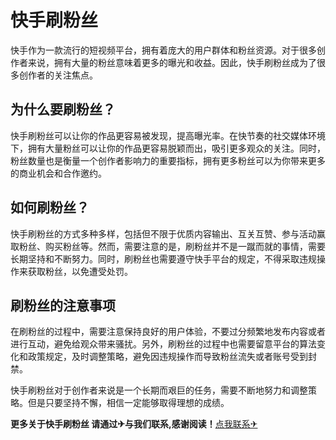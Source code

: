 # 快手刷粉丝

快手作为一款流行的短视频平台，拥有着庞大的用户群体和粉丝资源。对于很多创作者来说，拥有大量的粉丝意味着更多的曝光和收益。因此，快手刷粉丝成为了很多创作者的关注焦点。

## 为什么要刷粉丝？

快手刷粉丝可以让你的作品更容易被发现，提高曝光率。在快节奏的社交媒体环境下，拥有大量粉丝可以让你的作品更容易脱颖而出，吸引更多观众的关注。同时，粉丝数量也是衡量一个创作者影响力的重要指标，拥有更多粉丝可以为你带来更多的商业机会和合作邀约。

## 如何刷粉丝？

快手刷粉丝的方式多种多样，包括但不限于优质内容输出、互关互赞、参与活动赢取粉丝、购买粉丝等。然而，需要注意的是，刷粉丝并不是一蹴而就的事情，需要长期坚持和不断努力。同时，刷粉丝也需要遵守快手平台的规定，不得采取违规操作来获取粉丝，以免遭受处罚。

## 刷粉丝的注意事项

在刷粉丝的过程中，需要注意保持良好的用户体验，不要过分频繁地发布内容或者进行互动，避免给观众带来骚扰。另外，刷粉丝的过程中也需要留意平台的算法变化和政策规定，及时调整策略，避免因违规操作而导致粉丝流失或者账号受到封禁。

快手刷粉丝对于创作者来说是一个长期而艰巨的任务，需要不断地努力和调整策略。但是只要坚持不懈，相信一定能够取得理想的成绩。

**更多关于快手刷粉丝 请通过✈与我们联系,感谢阅读！**[点我联系✈](https://doc.k02.cc)